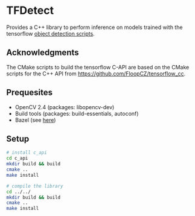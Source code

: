 # TFDetect

Provides a C++ library to perform inference on models trained with the
tensorflow [object detection scripts](https://github.com/tensorflow/models/tree/master/object_detection).

## Acknowledgments

The CMake scripts to build the tensorflow C-API are based on the CMake scripts for the C++ API from <https://github.com/FloopCZ/tensorflow_cc>.

## Prequesites

* OpenCV 2.4 (packages: libopencv-dev)
* Build tools (packages: build-essentials, autoconf)
* Bazel (see [here](https://bazel.build/versions/master/docs/install-ubuntu.html))

## Setup

```bash
# install c_api
cd c_api
mkdir build && build
cmake ..
make install

# compile the library
cd ../../
mkdir build && build
cmake ..
make install
```
